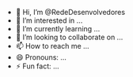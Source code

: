 - 👋 Hi, I’m @RedeDesenvolvedores
- 👀 I’m interested in ...
- 🌱 I’m currently learning ...
- 💞️ I’m looking to collaborate on ...
- 📫 How to reach me ...
- 😄 Pronouns: ...
- ⚡ Fun fact: ...

<!---
RedeDesenvolvedores/RedeDesenvolvedores is a ✨ special ✨ repository because its `README.md` (this file) appears on your GitHub profile.
You can click the Preview link to take a look at your changes.
--->
